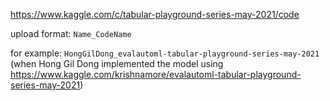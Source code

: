 https://www.kaggle.com/c/tabular-playground-series-may-2021/code

upload format: ```Name_CodeName```

for example: ```HongGilDong_evalautoml-tabular-playground-series-may-2021``` (when Hong Gil Dong implemented the model using https://www.kaggle.com/krishnamore/evalautoml-tabular-playground-series-may-2021)
